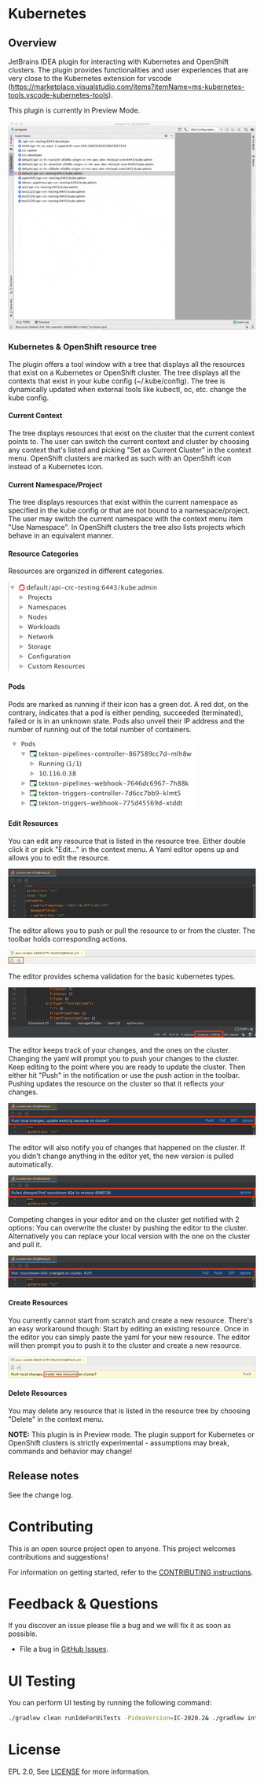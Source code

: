 # Kubernetes

## Overview

JetBrains IDEA plugin for interacting with Kubernetes and OpenShift clusters.
The plugin provides functionalities and user experiences that are very close to the Kubernetes extension for vscode (https://marketplace.visualstudio.com/items?itemName=ms-kubernetes-tools.vscode-kubernetes-tools).

This plugin is currently in Preview Mode.

![](images/demo1.gif)

### Kubernetes & OpenShift resource tree
The plugin offers a tool window with a tree that displays all the resources that exist on a Kubernetes or OpenShift cluster.
The tree displays all the contexts that exist in your kube config (~/.kube/config).
The tree is dynamically updated when external tools like kubectl, oc, etc. change the kube config. 

#### Current Context
The tree displays resources that exist on the cluster that the current context points to. 
The user can switch the current context and cluster by choosing any context that's listed and picking "Set as Current Cluster" in the context menu.
OpenShift clusters are marked as such with an OpenShift icon instead of a Kubernetes icon.
 
#### Current Namespace/Project
The tree displays resources that exist within the current namespace as specified in the kube config or that are not bound to a namespace/project.
The user may switch the current namespace with the context menu item "Use Namespace". 
In OpenShift clusters the tree also lists projects which behave in an equivalent manner. 

#### Resource Categories
Resources are organized in different categories.

![img.png](images/categories.png)

#### Pods
Pods are marked as running if their icon has a green dot. 
A red dot, on the contrary, indicates that a pod is either pending, succeeded (terminated), failed or is in an unknown state.
Pods also unveil their IP address and the number of running out of the total number of containers.

![img.png](images/pod.png)

#### Edit Resources
You can edit any resource that is listed in the resource tree.
Either double click it or pick "Edit..." in the context menu. A Yaml editor opens up and allows you to edit the resource.

![editor](images/editor.png)

The editor allows you to push or pull the resource to or from the cluster. 
The toolbar holds corresponding actions.

![editor toolbar](images/editor-toolbar.png)

The editor provides schema validation for the basic kubernetes types.

![editor schema](images/editor-schema.png)

The editor keeps track of your changes, and the ones on the cluster.
Changing the yaml will prompt you to push your changes to the cluster.
Keep editing to the point where you are ready to update the cluster. 
Then either hit "Push" in the notification or use the push action in the toolbar.
Pushing updates the resource on the cluster so that it reflects your changes.

![editor push](images/editor-push.png)

The editor will also notify you of changes that happened on the cluster. 
If you didn't change anything in the editor yet, the new version is pulled automatically.

![editor pulled](images/editor-pulled.png)

Competing changes in your editor and on the cluster get notified with 2 options: 
You can overwrite the cluster by pushing the editor to the cluster.
Alternatively you can replace your local version with the one on the cluster and pull it.

![editor pull or push](images/editor-pull-push.png)

#### Create Resources
You currently cannot start from scratch and create a new resource. There's an easy workaround though:
Start by editing an existing resource. Once in the editor you can simply paste the yaml for your new resource.
The editor will then prompt you to push it to the cluster and create a new resource.

![editor push create new](images/editor-push-new.png)


#### Delete Resources
You may delete any resource that is listed in the resource tree by choosing "Delete" in the context menu.


**NOTE:** This plugin is in Preview mode. The plugin support for Kubernetes or OpenShift clusters is strictly experimental - assumptions may break, commands and behavior may change!

## Release notes
See the change log.

Contributing
============
This is an open source project open to anyone. This project welcomes contributions and suggestions!

For information on getting started, refer to the [CONTRIBUTING instructions](CONTRIBUTING.md).

Feedback & Questions
====================
If you discover an issue please file a bug and we will fix it as soon as possible.
* File a bug in [GitHub Issues](https://github.com/redhat-developer/intellij-kubernetes/issues).

UI Testing
==========
You can perform UI testing by running the following command:
```sh
./gradlew clean runIdeForUiTests -PideaVersion=IC-2020.2& ./gradlew integrationTest
```

License
=======
EPL 2.0, See [LICENSE](LICENSE) for more information.
